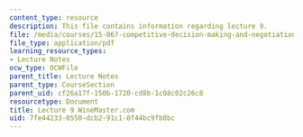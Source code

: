 ```yaml
---
content_type: resource
description: This file contains information regarding lecture 9.
file: /media/courses/15-067-competitive-decision-making-and-negotiation-spring-2011/7fe442330550dcb291c18f44bc9fb0bc_MIT15_067S11_lec09.pdf
file_type: application/pdf
learning_resource_types:
- Lecture Notes
ocw_type: OCWFile
parent_title: Lecture Notes
parent_type: CourseSection
parent_uid: cf26a17f-150b-1720-cd8b-1c08c02c26c8
resourcetype: Document
title: Lecture 9 WineMaster.com
uid: 7fe44233-0550-dcb2-91c1-8f44bc9fb0bc
---
```


